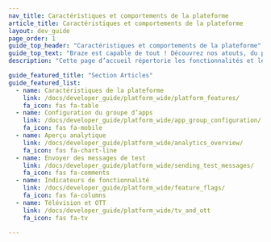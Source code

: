```yaml
---
nav_title: Caractéristiques et comportements de la plateforme
article_title: Caractéristiques et comportements de la plateforme
layout: dev_guide
page_order: 1
guide_top_header: "Caractéristiques et comportements de la plateforme"
guide_top_text: "Braze est capable de tout ! Découvrez nos atouts, du point de vue d’un développeur !"
description: "Cette page d’accueil répertorie les fonctionnalités et les comportements de la plateforme, tels que la configuration du groupe d’apps, l’aperçu analytique, l’envoi de messages de test, et plus encore !"

guide_featured_title: "Section Articles"
guide_featured_list:
  - name: Caractéristiques de la plateforme
    link: /docs/developer_guide/platform_wide/platform_features/
    fa_icon: fas fa-table
  - name: Configuration du groupe d’apps
    link: /docs/developer_guide/platform_wide/app_group_configuration/
    fa_icon: fas fa-mobile
  - name: Aperçu analytique
    link: /docs/developer_guide/platform_wide/analytics_overview/
    fa_icon: fas fa-chart-line
  - name: Envoyer des messages de test
    link: /docs/developer_guide/platform_wide/sending_test_messages/
    fa_icon: fas fa-comments
  - name: Indicateurs de fonctionnalité
    link: /docs/developer_guide/platform_wide/feature_flags/
    fa_icon: fas fa-columns
  - name: Télévision et OTT
    link: /docs/developer_guide/platform_wide/tv_and_ott
    fa_icon: fas fa-tv

---
```

